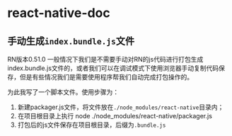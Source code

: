 # react-native-doc
## 手动生成`index.bundle.js`文件
RN版本0.51.0
一般情况下我们是不需要手动对RN的js代码进行打包生成index.bundle.js文件的，或者我们可以在调试模式下使用浏览器手动复制代码保存，但是有些情况我们是需要使用程序帮我们自动完成打包操作的。

为此我写了一个脚本文件。使用步骤为：
1. 新建packager.js文件，将文件放在`./node_modules/react-native`目录内；
2. 在项目根目录上执行 node ./node_modules/react-native/packager.js
3. 打包后的js文件保存在项目根目录，后缀为`.bundle.js`
